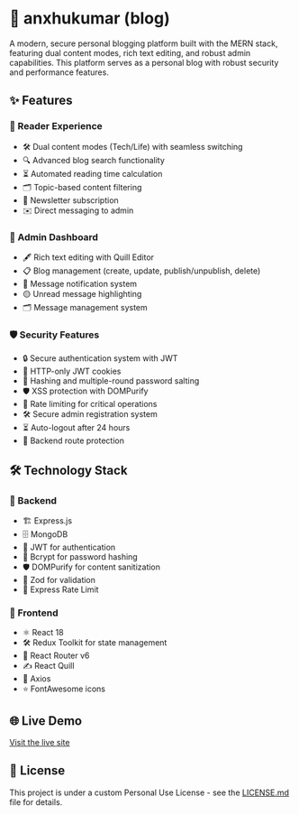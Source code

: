 # 📝 anxhukumar (blog)  
A modern, secure personal blogging platform built with the MERN stack, featuring dual content modes, rich text editing, and robust admin capabilities. This platform serves as a personal blog with robust security and performance features.  

## ✨ Features  

### 🌟 Reader Experience  
- 🛠️ Dual content modes (Tech/Life) with seamless switching  
- 🔍 Advanced blog search functionality  
- ⏳ Automated reading time calculation  
- 🗂️ Topic-based content filtering  
- 📨 Newsletter subscription  
- ✉️ Direct messaging to admin  

### 🔑 Admin Dashboard  
- 🖋️ Rich text editing with Quill Editor  
- 📋 Blog management (create, update, publish/unpublish, delete)  
- 🔔 Message notification system  
- 🟡 Unread message highlighting  
- 🗂️ Message management system  

### 🛡️ Security Features  
- 🔒 Secure authentication system with JWT  
- 🍪 HTTP-only JWT cookies  
- 🧂 Hashing and multiple-round password salting  
- 🛡️ XSS protection with DOMPurify  
- 🚦 Rate limiting for critical operations  
- 🛠️ Secure admin registration system  
- ⏳ Auto-logout after 24 hours  
- 🛑 Backend route protection  

## 🛠️ Technology Stack  

### 🔧 Backend  
- 🏗️ Express.js  
- 🗄️ MongoDB  
- 🔑 JWT for authentication  
- 🧂 Bcrypt for password hashing  
- 🛡️ DOMPurify for content sanitization  
- 📏 Zod for validation  
- 🚦 Express Rate Limit  

### 🎨 Frontend  
- ⚛️ React 18  
- 🛠️ Redux Toolkit for state management  
- 🚏 React Router v6  
- ✍️ React Quill  
- 📡 Axios  
- ⭐ FontAwesome icons  

## 🌐 Live Demo  
[Visit the live site](deployment-url-here)  

## 📜 License  
This project is under a custom Personal Use License - see the [LICENSE.md](LICENSE.md) file for details.  
